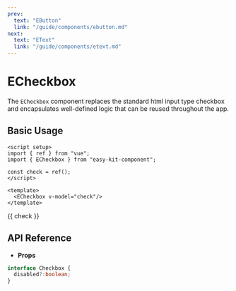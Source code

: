 ```yaml
---
prev:
  text: "EButton"
  link: "/guide/components/ebutton.md"
next:
  text: "EText"
  link: "/guide/components/etext.md"
---
```


<script setup lang="ts">
import { ECheckbox } from "../../../src/index.ts";
import ExampleLayout from "../../utils/ExampleLayout.vue";
import { ref } from "vue";

const check = ref(false);
</script>

# ECheckbox

The `ECheckbox` component replaces the standard html input type checkbox and encapsulates well-defined logic that can be reused throughout the app.

## Basic Usage

```vue-html
<script setup>
import { ref } from "vue";
import { ECheckbox } from "easy-kit-component";

const check = ref();
</script>

<template>
  <ECheckbox v-model="check"/>
</template>
```

<ExampleLayout>
   <p style="padding-right:1rem;">{{ check }}</p>
  <ECheckbox id="checkbox" v-model="check"/>
</ExampleLayout>


## API Reference

- **Props**

```ts
interface Checkbox {
  disabled?:boolean;
}
```
